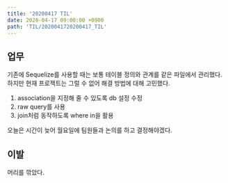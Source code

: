 ```yaml
---
title: '20200417 TIL'
date: 2020-04-17 09:00:00 +0900
path: 'TIL/2020041720200417_TIL'
---
```


## 업무

기존에 Sequelize를 사용할 때는 보통 테이블 정의와 관계를 같은 파일에서 관리했다. 하지만 현재 프로젝트는 그럴 수 없어 해결 방법에 대해 고민했다.

1.  association을 지정해 줄 수 있도록 db 설정 수정
2.  raw query를 사용
3.  join처럼 동작하도록 where in을 활용

오늘은 시간이 늦어 월요일에 팀원들과 논의를 하고 결정해야겠다.

## 이발

머리를 깎았다.
